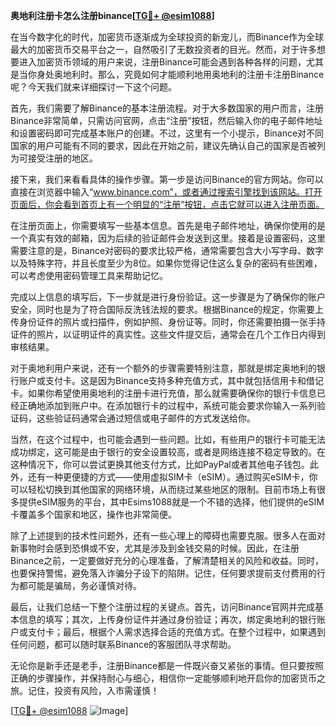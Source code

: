 **奥地利注册卡怎么注册binance[[TG💪+ @esim1088](https://t.me/s/esim1088)]**

在当今数字化的时代，加密货币逐渐成为全球投资的新宠儿，而Binance作为全球最大的加密货币交易平台之一，自然吸引了无数投资者的目光。然而，对于许多想要进入加密货币领域的用户来说，注册Binance可能会遇到各种各样的问题，尤其是当你身处奥地利时。那么，究竟如何才能顺利地用奥地利的注册卡注册Binance呢？今天我们就来详细探讨一下这个问题。

首先，我们需要了解Binance的基本注册流程。对于大多数国家的用户而言，注册Binance非常简单，只需访问官网，点击“注册”按钮，然后输入你的电子邮件地址和设置密码即可完成基本账户的创建。不过，这里有一个小提示，Binance对不同国家的用户可能有不同的要求，因此在开始之前，建议先确认自己的国家是否被列为可接受注册的地区。

接下来，我们来看看具体的操作步骤。第一步是访问Binance的官方网站。你可以直接在浏览器中输入“www.binance.com”，或者通过搜索引擎找到该网站。打开页面后，你会看到首页上有一个明显的“注册”按钮，点击它就可以进入注册页面。

在注册页面上，你需要填写一些基本信息。首先是电子邮件地址，确保你使用的是一个真实有效的邮箱，因为后续的验证邮件会发送到这里。接着是设置密码，这里需要注意的是，Binance对密码的要求比较严格，通常需要包含大小写字母、数字以及特殊字符，并且长度至少为8位。如果你觉得记住这么复杂的密码有些困难，可以考虑使用密码管理工具来帮助记忆。

完成以上信息的填写后，下一步就是进行身份验证。这一步骤是为了确保你的账户安全，同时也是为了符合国际反洗钱法规的要求。根据Binance的规定，你需要上传身份证件的照片或扫描件，例如护照、身份证等。同时，你还需要拍摄一张手持证件的照片，以证明证件的真实性。这些文件提交后，通常会在几个工作日内得到审核结果。

对于奥地利用户来说，还有一个额外的步骤需要特别注意，那就是绑定奥地利的银行账户或支付卡。这是因为Binance支持多种充值方式，其中就包括信用卡和借记卡。如果你希望使用奥地利的注册卡进行充值，那么就需要确保你的银行卡信息已经正确地添加到账户中。在添加银行卡的过程中，系统可能会要求你输入一系列验证码，这些验证码通常会通过短信或电子邮件的方式发送给你。

当然，在这个过程中，也可能会遇到一些问题。比如，有些用户的银行卡可能无法成功绑定，这可能是由于银行的安全设置较高，或者是网络连接不稳定导致的。在这种情况下，你可以尝试更换其他支付方式，比如PayPal或者其他电子钱包。此外，还有一种更便捷的方式——使用虚拟SIM卡（eSIM）。通过购买eSIM卡，你可以轻松切换到其他国家的网络环境，从而绕过某些地区的限制。目前市场上有很多提供eSIM服务的平台，其中Esims1088就是一个不错的选择，他们提供的eSIM卡覆盖多个国家和地区，操作也非常简便。

除了上述提到的技术性问题外，还有一些心理上的障碍也需要克服。很多人在面对新事物时会感到恐惧或不安，尤其是涉及到金钱交易的时候。因此，在注册Binance之前，一定要做好充分的心理准备，了解清楚相关的风险和收益。同时，也要保持警惕，避免落入诈骗分子设下的陷阱。记住，任何要求提前支付费用的行为都可能是骗局，务必谨慎对待。

最后，让我们总结一下整个注册过程的关键点。首先，访问Binance官网并完成基本信息的填写；其次，上传身份证件并通过身份验证；再次，绑定奥地利的银行账户或支付卡；最后，根据个人需求选择合适的充值方式。在整个过程中，如果遇到任何问题，都可以随时联系Binance的客服团队寻求帮助。

无论你是新手还是老手，注册Binance都是一件既兴奋又紧张的事情。但只要按照正确的步骤操作，并保持耐心与细心，相信你一定能够顺利地开启你的加密货币之旅。记住，投资有风险，入市需谨慎！

[[TG💪+ @esim1088](https://t.me/s/esim1088) ![Image](https://i.postimg.cc/4NQfJmqS/Snipaste-2025-05-13-00-14-12.png)]